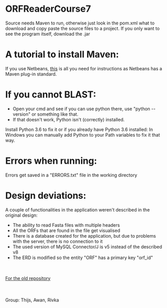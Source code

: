 # ORFReaderCourse7

Source needs Maven to run, otherwise just look in the pom.xml what to download and copy paste the source files to a project.
If you only want to see the program itself, download the .jar

# A tutorial to install Maven:
If you use Netbeans, <a href="https://youtu.be/3ODSQ0EpoQI?list=LLIf5VI5xhBnqfYTVi7Gz2cg">this</a> is all you need for instructions as Netbeans has a Maven plug-in standard.

# If you cannot BLAST:
<ul>
  <li>Open your cmd and see if you can use python there, use "python --version" or something like that.</li>
  <li>If that doesn't work, Python isn't (correctly) installed.</li>
</ul>
Install Python 3.6 to fix it or if you already have Python 3.6 installed: In Windows you can manually add Python to your Path variables to fix it that way.

# Errors when running:
Errors get saved in a "ERRORS.txt" file in the working directory


# Design deviations:
A couple of functionalities in the application weren't described in the original design:
<ul>
  <li>The ability to read Fasta files with multiple headers</li>
  <li>All the ORFs that are found in the file get visualised</li>
  <li>There is a database created for the application, but due to problems with the server, there is no connection to it</li>
  <li>The used version of MySQL Connector/J is v5 instead of the described v8</li>
  <li>The ERD is modified so the entity "ORF" has a primary key "orf_id"</li>
</ul>
<br><br>
<a href="https://github.com/youixentoo/ORFReaderCourse7OLD">For the old repository</a>
<br><br><br><br>Group: Thijs, Awan, Rivka
